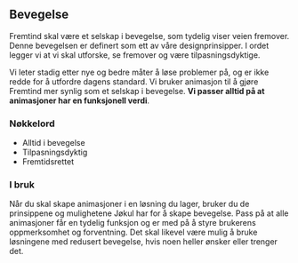 ## Bevegelse

Fremtind skal være et selskap i bevegelse, som tydelig viser veien fremover. Denne bevegelsen er definert som ett av våre designprinsipper. I ordet legger vi at vi skal utforske, se fremover og være tilpasningsdyktige.

Vi leter stadig etter nye og bedre måter å løse problemer på, og er ikke redde for å utfordre dagens standard. Vi bruker animasjon til å gjøre Fremtind mer synlig som et selskap i bevegelse. **Vi passer alltid på at animasjoner har en funksjonell verdi**.

### Nøkkelord

-   Alltid i bevegelse
-   Tilpasningsdyktig
-   Fremtidsrettet

### I bruk

Når du skal skape animasjoner i en løsning du lager, bruker du de prinsippene og mulighetene Jøkul har for å skape bevegelse. Pass på at alle animasjoner får en tydelig funksjon og er med på å styre brukerens oppmerksomhet og forventning. Det skal likevel være mulig å bruke løsningene med redusert bevegelse, hvis noen heller ønsker eller trenger det.
